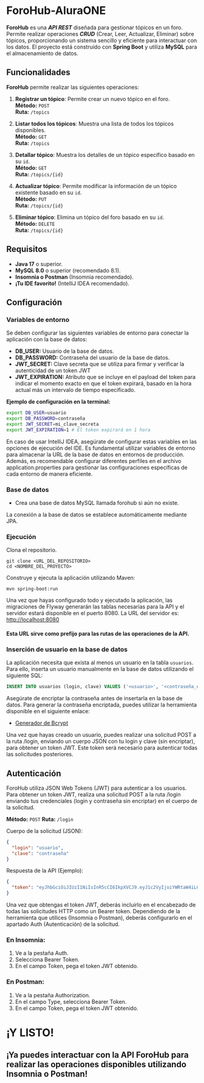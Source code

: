 # ForoHub-AluraONE

**ForoHub** es una ***API REST*** diseñada para gestionar tópicos en un foro. Permite realizar operaciones ***CRUD*** (Crear, Leer, Actualizar, Eliminar) sobre tópicos, proporcionando un sistema sencillo y eficiente para interactuar con los datos. El proyecto está construido con **Spring Boot** y utiliza **MySQL** para el almacenamiento de datos.

## Funcionalidades

**ForoHub** permite realizar las siguientes operaciones:

1. **Registrar un tópico**: Permite crear un nuevo tópico en el foro.  
   **Método:** `POST`  
   **Ruta:** `/topics`
   
2. **Listar todos los tópicos**: Muestra una lista de todos los tópicos disponibles.  
   **Método:** `GET`  
   **Ruta:** `/topics`
   
3. **Detallar tópico**: Muestra los detalles de un tópico específico basado en su `id`.  
   **Método:** `GET`  
   **Ruta:** `/topics/{id}`
   
4. **Actualizar tópico**: Permite modificar la información de un tópico existente basado en su `id`.  
   **Método:** `PUT`  
   **Ruta:** `/topics/{id}`
   
5. **Eliminar tópico**: Elimina un tópico del foro basado en su `id`.  
   **Método:** `DELETE`  
   **Ruta:** `/topics/{id}`

## Requisitos

- **Java 17** o superior.
- **MySQL 8.0** o superior (recomendado 8.1).
- **Insomnia o Postman** (Insomnia recomendado).
- **¡**Tu IDE favorito**!** (IntelliJ IDEA recomendado).

## Configuración

### Variables de entorno

Se deben configurar las siguientes variables de entorno para conectar la aplicación con la base de datos:

- **DB_USER:** Usuario de la base de datos.
- **DB_PASSWORD:** Contraseña del usuario de la base de datos.
- **JWT_SECRET:** Clave secreta que se utiliza para firmar y verificar la autenticidad de un token JWT
- **JWT_EXPIRATION:** Atributo que se incluye en el payload del token para indicar el momento exacto en que el token expirará, basado en la hora actual más un intervalo de tiempo especificado.

**Ejemplo de configuración en la terminal:**

```bash
export DB_USER=usuario
export DB_PASSWORD=contraseña
export JWT_SECRET=mi_clave_secreta
export JWT_EXPIRATION=1 # El token expirará en 1 hora
```

En caso de usar IntelliJ IDEA, asegúrate de configurar estas variables en las opciones de ejecución del IDE.
Es fundamental utilizar variables de entorno para almacenar la URL de la base de datos en entornos de producción. Además, es recomendable configurar diferentes perfiles en el archivo application.properties para gestionar las configuraciones específicas de cada entorno de manera eficiente.

### Base de datos

- Crea una base de datos MySQL llamada forohub si aún no existe.

La conexión a la base de datos se establece automáticamente mediante JPA.

### Ejecución

Clona el repositorio.

```
git clone <URL_DEL_REPOSITORIO>
cd <NOMBRE_DEL_PROYECTO>
```

Construye y ejecuta la aplicación utilizando Maven:

```
mvn spring-boot:run
```

Una vez que hayas configurado todo y ejecutado la aplicación, las migraciones de Flyway generarán las tablas necesarias para la API y el servidor estará disponible en el puerto 8080.
La URL del servidor es: [http://localhost:8080](http://localhost:8080)

#### Esta URL sirve como prefijo para las rutas de las operaciones de la API.

### Inserción de usuario en la base de datos

La aplicación necesita que exista al menos un usuario en la tabla `usuarios`. Para ello, inserta un usuario manualmente en la base de datos utilizando el siguiente SQL:

```sql
INSERT INTO usuarios (login, clave) VALUES ('<usuario>', '<contraseña_encriptada_con_bcrypt>');
```

Asegúrate de encriptar la contraseña antes de insertarla en la base de datos.
Para generar la contraseña encriptada, puedes utilizar la herramienta disponible en el siguiente enlace:
- [Generador de Bcrypt](https://www.browserling.com/tools/bcrypt)

Una vez que hayas creado un usuario, puedes realizar una solicitud POST a la ruta /login, enviando un cuerpo JSON con tu login y clave (sin encriptar), para obtener un token JWT. Este token será necesario para autenticar todas las solicitudes posteriores.

## Autenticación

ForoHub utiliza JSON Web Tokens (JWT) para autenticar a los usuarios. Para obtener un token JWT, realiza una solicitud POST a la ruta /login enviando tus credenciales (login y contraseña sin encriptar) en el cuerpo de la solicitud.

**Método:** `POST`
**Ruta:** `/login`

Cuerpo de la solicitud (JSON):

```json
{
  "login": "usuario",
  "clave": "contraseña"
}
```

Respuesta de la API (Ejemplo):

```json
{
  "token": "eyJhbGciOiJIUzI1NiIsInR5cCI6IkpXVCJ9.eyJ1c2VyIjoiYWRtaW4iLCJleHBpcmVkX3N0YXR1cyI6MzYwMH0.V56dWR8jqlr...L6A"
}
```

Una vez que obtengas el token JWT, deberás incluirlo en el encabezado de todas las solicitudes HTTP como un Bearer token. Dependiendo de la herramienta que utilices (Insomnia o Postman), deberás configurarlo en el apartado Auth (Autenticación) de la solicitud.

### En Insomnia:
1. Ve a la pestaña Auth.
2. Selecciona Bearer Token.
3. En el campo Token, pega el token JWT obtenido.

### En Postman:
1. Ve a la pestaña Authorization.
2. En el campo Type, selecciona Bearer Token.
3. En el campo Token, pega el token JWT obtenido.


# ¡Y LISTO!
## ¡Ya puedes interactuar con la API ForoHub para realizar las operaciones disponibles utilizando Insomnia o Postman!
